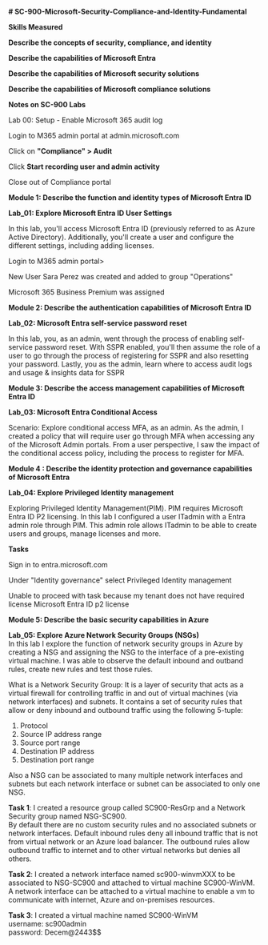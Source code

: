 **# SC-900-Microsoft-Security-Compliance-and-Identity-Fundamental**

**Skills Measured**

**Describe the concepts of security, compliance, and identity**

**Describe the capabilities of Microsoft Entra**

**Describe the capabilities of Microsoft security solutions**

**Describe the capabilities of Microsoft compliance solutions**

**Notes on SC-900 Labs**

Lab 00: Setup - Enable Microsoft 365 audit log

Login to M365 admin portal at admin.microsoft.com

Click on **"Compliance" > Audit**

Click **Start recording user and admin activity**

Close out of Compliance portal

**Module 1: Describe the function and identity types of Microsoft Entra ID**

**Lab_01: Explore Microsoft Entra ID User Settings**

In this lab, you'll access Microsoft Entra ID (previously referred to as Azure Active Directory). Additionally, you'll create a user and configure the different settings, including adding licenses.

Login to M365 admin portal> 

New User Sara Perez was created and added to group "Operations"

Microsoft 365 Business Premium was assigned

**Module 2: Describe the authentication capabilities of Microsoft Entra ID**<br />

**Lab_02: Microsoft Entra self-service password reset**

In this lab, you, as an admin, went through the process of enabling self-service password reset. With SSPR enabled, you'll then assume the role of a user to go through the process of registering for SSPR and also resetting your password. Lastly, you as the admin, learn where to access audit logs and usage & insights data for SSPR

**Module 3: Describe the access management capabilities of Microsoft Entra ID**

**Lab_03: Microsoft Entra Conditional Access**

Scenario: Explore conditional access MFA, as an admin. As the admin, I created a policy that will require user go through MFA when accessing any of the Microsoft Admin portals. From a user perspective, I saw the impact of the conditional access policy, including the process to register for MFA.

**Module 4 : Describe the identity protection and governance capabilities of Microsoft Entra**

**Lab_04: Explore Privileged Identity management**

Exploring Privileged Identity Management(PIM). PIM requires Microsoft Entra ID P2 licensing. In this lab I configured a user ITadmin with a Entra admin role through PIM. This admin role allows ITadmin to be able to create users and groups, manage licenses and more.

**Tasks**

Sign in to entra.microsoft.com

Under "Identity governance" select Privileged Identity management

Unable to proceed with task because my tenant does not have required license
Microsoft Entra ID p2 license

**Module 5: Describe the basic security capabilities in Azure**

**Lab_05: Explore Azure Network Security Groups (NSGs)**<br />
In this lab I explore the function of network security groups in Azure by creating a NSG  and assigning the NSG to the interface of a pre-existing virtual machine. I was able to observe the default inbound and outband rules, create new rules and test those rules. 

What is a Network Security Group: It is a layer of security that acts as a virtual firewall for controlling traffic in and out of virtual machines (via network interfaces) and subnets. It contains a set of security rules that allow or deny inbound and outbound traffic using the following 5-tuple:<br />
1. Protocol
2. Source IP address range
3. Source port range
4. Destination IP address
5. Destination port range

Also a NSG can be associated to many multiple network interfaces and subnets but each network interface or subnet can be associated to only one NSG.

**Task 1**: I created a resource group called SC900-ResGrp and a Network Security group named NSG-SC900. <br />
By default there are no custom security rules and no associated subnets or network interfaces. Default inbound rules deny all inbound traffic that is not from virtual network or an Azure load balancer. The outbound rules allow outbound traffic to internet and to other virtual networks but denies all others.

**Task 2**: I created a network interface named sc900-winvmXXX to be associated to NSG-SC900 and attached to virtual machine SC900-WinVM.<br />
A network interface can be attached to a virtual machine to enable a vm to communicate with internet, Azure and on-premises resources.<br />

**Task 3**: I created a virtual machine named SC900-WinVM<br />
username: sc900admin<br />
password: Decem@2443$$




















